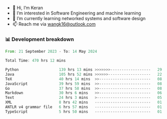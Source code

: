 - 👋 Hi, I’m Keran
- 👀 I’m interested in Software Engineering and machine learning
- 🌱 I’m currently learning networked systems and software design
- 📫 Reach me via wangk16@outlook.com


###  📊 Development breakdown
<!--START_SECTION:waka-->

```rust
From: 21 September 2023 - To: 14 May 2024

Total Time: 470 hrs 12 mins

Python                  139 hrs 13 mins >>>>>>>------------------   29.34 %
Java                    105 hrs 52 mins >>>>>>-------------------   22.31 %
TeX                     40 hrs 14 mins  >>-----------------------   08.48 %
JavaScript              39 hrs 59 mins  >>-----------------------   08.43 %
Go                      37 hrs 58 mins  >>-----------------------   08.00 %
Markdown                30 hrs 6 mins   >>-----------------------   06.35 %
Text                    24 hrs 3 mins   >------------------------   05.07 %
XML                     8 hrs 42 mins   -------------------------   01.84 %
ANTLR v4 grammar file   6 hrs 57 mins   -------------------------   01.47 %
TypeScript              5 hrs 50 mins   -------------------------   01.23 %
```

<!--END_SECTION:waka-->

<!---
keran-w/keran-w is a ✨ special ✨ repository because its `README.md` (this file) appears on your GitHub profile.
You can click the Preview link to take a look at your changes.
--->
